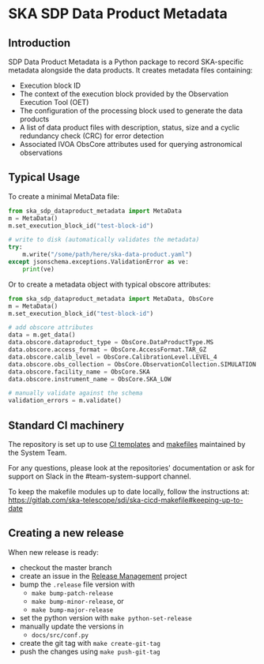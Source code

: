 # SKA SDP Data Product Metadata

## Introduction

SDP Data Product Metadata is a Python package to record SKA-specific metadata alongside
the data products. It creates metadata files containing:
- Execution block ID
- The context of the execution block provided by the Observation Execution Tool (OET)
- The configuration of the processing block used to generate the data products
- A list of data product files with description, status, size and a cyclic redundancy check (CRC) for error detection
- Associated IVOA ObsCore attributes used for querying astronomical observations

## Typical Usage

To create a minimal MetaData file:

```python
from ska_sdp_dataproduct_metadata import MetaData
m = MetaData()
m.set_execution_block_id("test-block-id")

# write to disk (automatically validates the metadata)
try:
    m.write("/some/path/here/ska-data-product.yaml")
except jsonschema.exceptions.ValidationError as ve:
    print(ve)
```

Or to create a metadata object with typical obscore attributes:

```python
from ska_sdp_dataproduct_metadata import MetaData, ObsCore
m = MetaData()
m.set_execution_block_id("test-block-id")

# add obscore attributes
data = m.get_data()
data.obscore.dataproduct_type = ObsCore.DataProductType.MS
data.obscore.access_format = ObsCore.AccessFormat.TAR_GZ
data.obscore.calib_level = ObsCore.CalibrationLevel.LEVEL_4
data.obscore.obs_collection = ObsCore.ObservationCollection.SIMULATION
data.obscore.facility_name = ObsCore.SKA
data.obscore.instrument_name = ObsCore.SKA_LOW

# manually validate against the schema
validation_errors = m.validate()
```

## Standard CI machinery

The repository is set up to use [CI templates](https://gitlab.com/ska-telescope/templates-repository)
and [makefiles](https://gitlab.com/ska-telescope/sdi/ska-cicd-makefile) maintained by the System Team.

For any questions, please look at the repositories' documentation or ask for support on Slack
in the #team-system-support channel.

To keep the makefile modules up to date locally, follow the instructions at:
https://gitlab.com/ska-telescope/sdi/ska-cicd-makefile#keeping-up-to-date

## Creating a new release

When new release is ready:

  - checkout the master branch
  - create an issue in the [Release Management](https://jira.skatelescope.org/projects/REL/summary) project
  - bump the `.release` file version with
    - `make bump-patch-release`
    - `make bump-minor-release`, or
    - `make bump-major-release`
  - set the python version with `make python-set-release`
  - manually update the versions in
    - `docs/src/conf.py`
  - create the git tag with `make create-git-tag`
  - push the changes using `make push-git-tag`